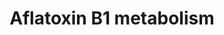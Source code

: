 ---
annotations:
- id: PW:0001366
  parent: classic metabolic pathway
  type: Pathway Ontology
  value: aflatoxin metabolic pathway
authors:
- MaintBot
- Thomas
- Khanspers
- Andra
- Egonw
- Christine Chichester
description: '''''''Aflatoxins'''''' are naturally occurring [[wikipedia:mycotoxin|mycotoxin]]s
  that are produced by many species of ''''[[wikipedia:Aspergillus|Aspergillus]]'''',
  a [[wikipedia:fungus|fungus]], most notably ''''[[wikipedia:Aspergillus flavus|Aspergillus
  flavus]]'''' and ''''[[wikipedia:Aspergillus parasiticus|Aspergillus parasiticus]]''''.
  After entering the body, aflatoxins are metabolized by the liver to a reactive intermediate,
  aflatoxin M<sub>1</sub>, an [[wikipedia:epoxide|epoxide]]. Aflatoxin B1 is considered
  the most toxic and is produced by both Aspergillus flavus and Aspergillus parasiticus.  Source:
  [[wikipedia:Aflatoxin|Wikipedia]]'
last-edited: 2019-09-17
organisms:
- Rattus norvegicus
redirect_from:
- /index.php/Pathway:WP1300
- /instance/WP1300
- /instance/WP1300_rr106956
revision: r106956
schema-jsonld:
- '@context': https://schema.org/
  '@id': https://wikipathways.github.io/pathways/WP1300.html
  '@type': Dataset
  creator:
    '@type': Organization
    name: WikiPathways
  description: '''''''Aflatoxins'''''' are naturally occurring [[wikipedia:mycotoxin|mycotoxin]]s
    that are produced by many species of ''''[[wikipedia:Aspergillus|Aspergillus]]'''',
    a [[wikipedia:fungus|fungus]], most notably ''''[[wikipedia:Aspergillus flavus|Aspergillus
    flavus]]'''' and ''''[[wikipedia:Aspergillus parasiticus|Aspergillus parasiticus]]''''.
    After entering the body, aflatoxins are metabolized by the liver to a reactive
    intermediate, aflatoxin M<sub>1</sub>, an [[wikipedia:epoxide|epoxide]]. Aflatoxin
    B1 is considered the most toxic and is produced by both Aspergillus flavus and
    Aspergillus parasiticus.  Source: [[wikipedia:Aflatoxin|Wikipedia]]'
  keywords:
  - Aflatoxin B1 exo-8,9-epoxide
  - Aflatoxin B1 exo-8,9-epoxide-GSH
  - Aflatoxin M1
  - Aflatoxin Q1
  - Aflatoxin-endo-B1-8,9-epoxide
  - Akr7a2
  - Akr7a3
  - Cyp1a2
  - Ephx1
  - GSTM1
  - Gstt1
  - aflatoxin B1
  license: CC0
  name: Aflatoxin B1 metabolism
seo: CreativeWork
title: Aflatoxin B1 metabolism
wpid: WP1300
---